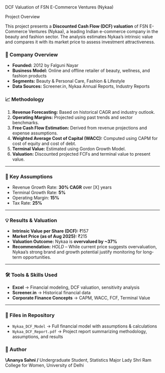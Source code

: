  DCF Valuation of FSN E-Commerce Ventures (Nykaa)

 Project Overview

This project presents a **Discounted Cash Flow (DCF) valuation** of FSN E-Commerce Ventures (Nykaa), a leading Indian e-commerce company in the beauty and fashion sector. The analysis estimates Nykaa’s intrinsic value and compares it with its market price to assess investment attractiveness.

### 🏢 Company Overview

* **Founded:** 2012 by Falguni Nayar
* **Business Model:** Online and offline retailer of beauty, wellness, and fashion products
* **Segments:** Beauty & Personal Care, Fashion & Lifestyle
* **Data Sources:** Screener.in, Nykaa Annual Reports, Industry Reports


### 📈 Methodology

1. **Revenue Forecasting:** Based on historical CAGR and industry outlook.
2. **Operating Margins:** Projected using past trends and sector benchmarks.
3. **Free Cash Flow Estimation:** Derived from revenue projections and expense assumptions.
4. **Weighted Average Cost of Capital (WACC):** Computed using CAPM for cost of equity and cost of debt.
5. **Terminal Value:** Estimated using Gordon Growth Model.
6. **Valuation:** Discounted projected FCFs and terminal value to present value.

---

### 🔑 Key Assumptions

* Revenue Growth Rate: **30% CAGR** over \[X] years
* Terminal Growth Rate: **5%**
* Operating Margin: **15%**
* Tax Rate: **25%**

---

### 💡 Results & Valuation

* **Intrinsic Value per Share (DCF):** ₹157
* **Market Price (as of Aug 2025):** ₹215
* **Valuation Outcome:** Nykaa is **overvalued by \~37%**
* **Recommendation:** *HOLD* – While current price suggests overvaluation, Nykaa’s strong brand and growth potential justify monitoring for long-term opportunities.

---

### 🛠️ Tools & Skills Used

* **Excel** → Financial modeling, DCF valuation, sensitivity analysis
* **Screener.in** → Historical financial data
* **Corporate Finance Concepts** → CAPM, WACC, FCF, Terminal Value

---

### 📂 Files in Repository

* `Nykaa_DCF_Model` → Full financial model with assumptions & calculations
* `Nykaa_DCF_Report.pdf` → Project report summarizing methodology, assumptions, and results
  
### 📌 Author

**\Ananya Sahni /**
Undergraduate Student, Statistics Major
Lady Shri Ram College for Women, University of Delhi
